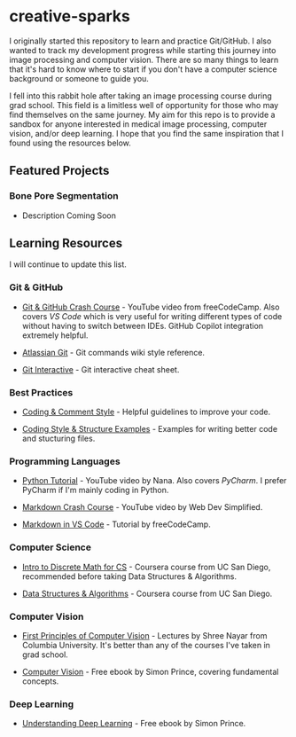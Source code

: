 # creative-sparks

I originally started this repository to learn and practice Git/GitHub. I also wanted to track my development progress while starting this journey into image processing and computer vision. There are so many things to learn that it's hard to know where to start if you don't have a computer science background or someone to guide you.

I fell into this rabbit hole after taking an image processing course during grad school. This field is a limitless well of opportunity for those who may find themselves on the same journey. My aim for this repo is to provide a sandbox for anyone interested in medical image processing, computer vision, and/or deep learning. I hope that you find the same inspiration that I found using the resources below.  

## Featured Projects

### Bone Pore Segmentation

* Description Coming Soon

## Learning Resources

I will continue to update this list.

### Git & GitHub

* [Git & GitHub Crash Course](https://youtu.be/RGOj5yH7evk?si=k4wBV5-vBJKGbdm0) - YouTube video from freeCodeCamp. Also covers *VS Code* which is very useful for writing different types of code without having to switch between IDEs. GitHub Copilot integration extremely helpful.

* [Atlassian Git](https://www.atlassian.com/git) - Git commands wiki style reference.

* [Git Interactive](http://ndpsoftware.com/git-cheatsheet.html#loc=index;) - Git interactive cheat sheet.

### Best Practices

* [Coding & Comment Style](https://mitcommlab.mit.edu/broad/commkit/coding-and-comment-style/) - Helpful guidelines to improve your code.

* [Coding Style & Structure Examples](https://github.com/mitcommlab/Coding-Documentation/tree/master) - Examples for writing better code and stucturing files.

### Programming Languages

* [Python Tutorial](https://youtu.be/t8pPdKYpowI?si=7jN4-_nY_vNRMvTV) - YouTube video by Nana. Also covers *PyCharm*. I prefer PyCharm if I'm mainly coding in Python.

* [Markdown Crash Course](https://youtu.be/_PPWWRV6gbA?si=BYYi4Sep-faI4HmK) - YouTube video by Web Dev Simplified.

* [Markdown in VS Code](https://www.freecodecamp.org/news/how-to-use-markdown-in-vscode/) - Tutorial by freeCodeCamp.

### Computer Science

* [Intro to Discrete Math for CS](https://www.coursera.org/specializations/discrete-mathematics) - Coursera course from UC San Diego, recommended before taking Data Structures & Algorithms.

* [Data Structures & Algorithms](https://www.coursera.org/specializations/data-structures-algorithms) - Coursera course from UC San Diego.

### Computer Vision

* [First Principles of Computer Vision](https://fpcv.cs.columbia.edu/) - Lectures by Shree Nayar from Columbia University. It's better than any of the courses I've taken in grad school.

* [Computer Vision](https://udlbook.github.io/cvbook/) - Free ebook by Simon Prince, covering fundamental concepts.

### Deep Learning

* [Understanding Deep Learning](https://udlbook.github.io/udlbook/) - Free ebook by Simon Prince.
